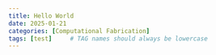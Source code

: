 ```yaml
---
title: Hello World
date: 2025-01-21
categories: [Computational Fabrication]
tags: [test]     # TAG names should always be lowercase
---
```

